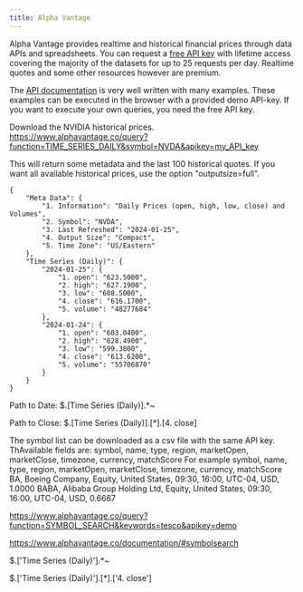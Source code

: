 ```yaml
---
title: Alpha Vantage
---
```


Alpha Vantage provides realtime and historical financial prices through data APIs and spreadsheets. You can request a [free API key](https://www.alphavantage.co/support/) with lifetime access covering the majority of the datasets for up to 25 requests per day. Realtime quotes and some other resources however are premium.

The [API documentation](https://www.alphavantage.co/documentation/) is very well written with many examples. These examples can be executed in the browser with a provided demo API-key.  If you want to execute your own queries, you need the free API key.

Download the NVIDIA historical prices.
https://www.alphavantage.co/query?function=TIME_SERIES_DAILY&symbol=NVDA&apikey=my_API_key

This will return some metadata and the last 100 historical quotes. If you want all available historical prices, use the option "outputsize=full".

```
{
    "Meta Data": {
        "1. Information": "Daily Prices (open, high, low, close) and Volumes",
        "2. Symbol": "NVDA",
        "3. Last Refreshed": "2024-01-25",
        "4. Output Size": "Compact",
        "5. Time Zone": "US/Eastern"
    },
    "Time Series (Daily)": {
        "2024-01-25": {
            "1. open": "623.5000",
            "2. high": "627.1900",
            "3. low": "608.5000",
            "4. close": "616.1700",
            "5. volume": "48277684"
        },
        "2024-01-24": {
            "1. open": "603.0400",
            "2. high": "628.4900",
            "3. low": "599.3800",
            "4. close": "613.6200",
            "5. volume": "55706870"
        }
    }
}

```
Path to Date: $.[Time Series (Daily)].*~


Path to Close: $.[Time Series (Daily)].[*].[4. close]



 The symbol list can be downloaded as a csv file with the same API key. ThAvailable fields are: symbol, name, type, region, marketOpen, marketClose, timezone, currency, matchScore
 For example
symbol, name, type, region, marketOpen, marketClose, timezone, currency, matchScore
BA, Boeing Company, Equity, United States, 09:30, 16:00, UTC-04, USD, 1.0000
BABA, Alibaba Group Holding Ltd, Equity, United States, 09:30, 16:00, UTC-04, USD, 0.6667

https://www.alphavantage.co/query?function=SYMBOL_SEARCH&keywords=tesco&apikey=demo

https://www.alphavantage.co/documentation/#symbolsearch


$.['Time Series (Daily)'].*~

$.['Time Series (Daily)'].[*].['4. close']